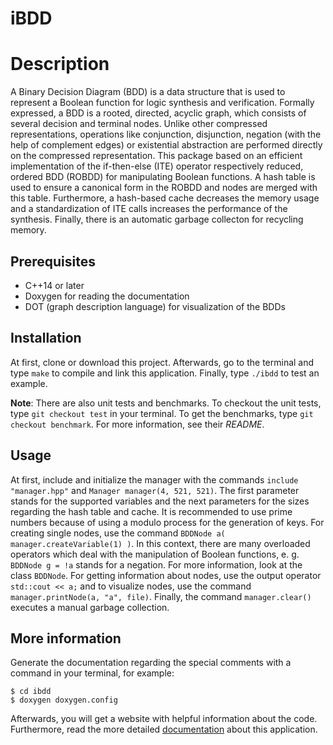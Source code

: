 iBDD
============

# Description
A Binary Decision Diagram (BDD) is a data structure that is used to represent a Boolean function for logic synthesis and verification. Formally expressed, a BDD is a rooted, directed, acyclic graph, which consists of several decision and terminal nodes. Unlike other compressed representations, operations like conjunction, disjunction, negation (with the help of complement edges) or existential abstraction are performed directly on the compressed representation. This package based on an efficient implementation of the if-then-else (ITE) operator respectively reduced, ordered BDD (ROBDD) for manipulating Boolean functions. A hash table is used to ensure a canonical form in the ROBDD and nodes are merged with this table. Furthermore, a hash-based cache decreases the memory usage and a standardization of ITE calls increases the performance of the synthesis. Finally, there is an automatic garbage collecton for recycling memory.

## Prerequisites
+ C++14 or later
+ Doxygen for reading the documentation
+ DOT (graph description language) for visualization of the BDDs

## Installation
At first, clone or download this project. Afterwards, go to the terminal and type `make` to compile and link this application. Finally, type `./ibdd` to test an example.

**Note**: There are also unit tests and benchmarks. To checkout the unit tests, type `git checkout test` in your terminal. To get the benchmarks, type `git checkout benchmark`. For more information, see their *README*.

## Usage
At first, include and initialize the manager with the commands `include "manager.hpp"` and `Manager manager(4, 521, 521)`. The first parameter stands for the supported variables and the next parameters for the sizes regarding the hash table and cache. It is recommended to use prime numbers because of using a modulo process for the generation of keys. For creating  single nodes, use the command `BDDNode a( manager.createVariable(1) )`. In this context, there are many overloaded operators which deal with the manipulation of Boolean functions, e. g. `BDDNode g = !a` stands for a negation. For more information, look at the class `BDDNode`. For getting information about nodes, use the output operator `std::cout << a;` and to visualize nodes, use the command `manager.printNode(a, "a", file)`. Finally, the command `manager.clear()` executes a manual garbage collection.

## More information
Generate the documentation regarding the special comments with a command in your terminal, for example:

```
$ cd ibdd
$ doxygen doxygen.config
```

Afterwards, you will get a website with helpful information about the code. Furthermore, read the more detailed [documentation](https://runekrauss.com/pdf/ibdd.pdf) about this application.
